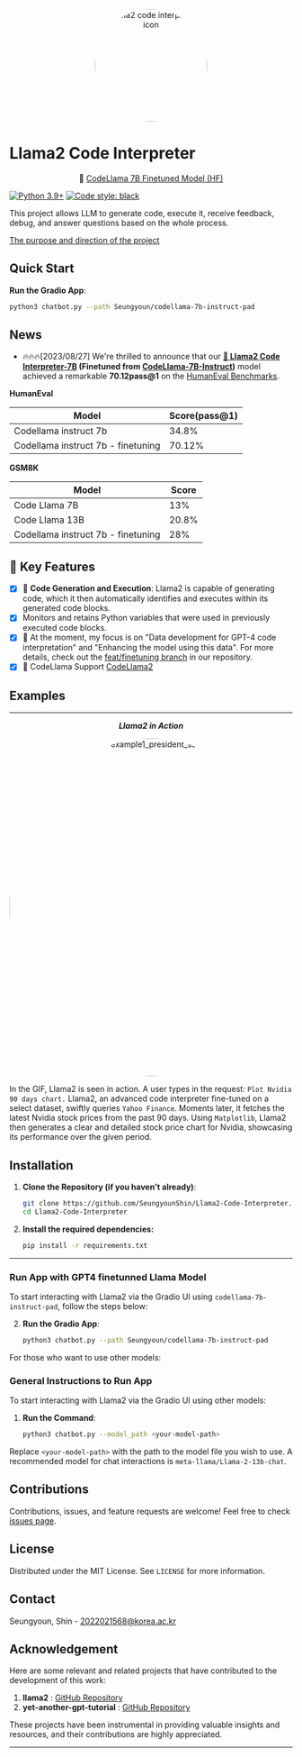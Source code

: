 <p align="center" width="100%">
<img src="/assets/logo2.png" alt="llama2 code interprerter icon" style="width: 200px; height:200px; display: block; margin: auto; border-radius: 50%;">
</p>


# Llama2 Code Interpreter

<p align="center">
🤗 <a href="https://huggingface.co/Seungyoun/codellama-7b-instruct-pad" target="_blank">CodeLlama 7B Finetuned Model (HF)</a> 
</p>


[![Python 3.9+](https://img.shields.io/badge/python-3.9+-blue.svg)](https://www.python.org/downloads/release/python-390/)
[![Code style: black](https://img.shields.io/badge/code%20style-black-000000.svg)](https://github.com/psf/black)

This project allows LLM to generate code, execute it, receive feedback, debug, and answer questions based on the whole process.

[The purpose and direction of the project](https://github.com/SeungyounShin/Llama2-Code-Interpreter/wiki)

## Quick Start

**Run the Gradio App**:
   ```bash
   python3 chatbot.py --path Seungyoun/codellama-7b-instruct-pad
   ```

## News

- 🔥🔥🔥[2023/08/27] We're thrilled to announce that our **[🤗 Llama2 Code Interpreter-7B](https://huggingface.co/Seungyoun/codellama-7b-instruct-pad) (Finetuned from [CodeLlama-7B-Instruct](https://huggingface.co/codellama/CodeLlama-7b-Instruct-hf))** model achieved a remarkable **70.12pass@1** on the [HumanEval Benchmarks](https://github.com/openai/human-eval).


**HumanEval**

| Model                          | Score(pass@1)  |
|-------------------------------|--------|
| Codellama instruct 7b         | 34.8%  |
| Codellama instruct 7b - finetuning | 70.12% |

**GSM8K**

| Model                          | Score  |
|-------------------------------|--------|
| Code Llama 7B                 | 13%    |
| Code Llama 13B                | 20.8%  |
| Codellama instruct 7b - finetuning | 28%    |


## 🌟 Key Features

- [x] 🚀 **Code Generation and Execution**: Llama2 is capable of generating code, which it then automatically identifies and executes within its generated code blocks.
- [x] Monitors and retains Python variables that were used in previously executed code blocks.
- [x] 🌟 At the moment, my focus is on "Data development for GPT-4 code interpretation" and "Enhancing the model using this data". For more details, check out the [feat/finetuning branch](https://github.com/SeungyounShin/Llama2-Code-Interpreter/tree/feat/finetuning) in our repository.
- [x] 🌟 CodeLlama Support [CodeLlama2](https://github.com/facebookresearch/codellama)

## Examples

---
<div align="center">

***Llama2 in Action***

<p align="center" width="100%">
<img src="assets/result_nvidia_chart.gif" alt="example1_president_search_with_code" style="width: 600px; display: block; margin: auto; border-radius: 50%;">
</p>

</div>

In the GIF, Llama2 is seen in action. A user types in the request: `Plot Nvidia 90 days chart.` Llama2, an advanced code interpreter fine-tuned on a select dataset, swiftly queries `Yahoo Finance`. Moments later, it fetches the latest Nvidia stock prices from the past 90 days. Using `Matplotlib`, Llama2 then generates a clear and detailed stock price chart for Nvidia, showcasing its performance over the given period.



## Installation

1. **Clone the Repository (if you haven't already)**:
   ```bash
   git clone https://github.com/SeungyounShin/Llama2-Code-Interpreter.git
   cd Llama2-Code-Interpreter
   ```

2. **Install the required dependencies:**
   ```bash
   pip install -r requirements.txt
   ```

---

### Run App with GPT4 finetunned Llama Model

To start interacting with Llama2 via the Gradio UI using  `codellama-7b-instruct-pad`, follow the steps below:


2. **Run the Gradio App**:
   ```bash
   python3 chatbot.py --path Seungyoun/codellama-7b-instruct-pad
   ```

For those who want to use other models:

### General Instructions to Run App

To start interacting with Llama2 via the Gradio UI using other models:

1. **Run the Command**:
   ```bash
   python3 chatbot.py --model_path <your-model-path>
   ```

Replace `<your-model-path>` with the path to the model file you wish to use. A recommended model for chat interactions is `meta-llama/Llama-2-13b-chat`.

## Contributions

Contributions, issues, and feature requests are welcome! Feel free to check [issues page](https://github.com/SeungyounShin/Llama2-Code-Interpreter/issues). 

## License

Distributed under the MIT License. See `LICENSE` for more information.

## Contact

Seungyoun, Shin - 2022021568@korea.ac.kr

## Acknowledgement

Here are some relevant and related projects that have contributed to the development of this work:

1. **llama2** : [GitHub Repository](https://github.com/facebookresearch/llama)
2. **yet-another-gpt-tutorial** : [GitHub Repository](https://github.com/sjchoi86/yet-another-gpt-tutorial/tree/main)

These projects have been instrumental in providing valuable insights and resources, and their contributions are highly appreciated.

---
